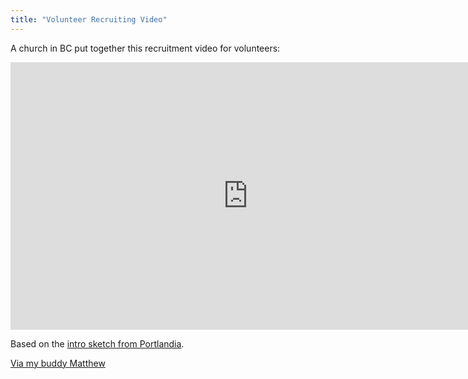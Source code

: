 ```yaml
---
title: "Volunteer Recruiting Video"
---
```

<p>A church in BC put together this recruitment video for volunteers:</p>
<p><iframe src="https://player.vimeo.com/video/37457218" width="760" height="428" frameborder="0" webkitAllowFullScreen mozallowfullscreen allowFullScreen></iframe></p>
<p>Based on the <a href="https://www.youtube.com/watch?v=3HhP23M53Yc">intro sketch from Portlandia</a>.</p>
<p><a href="https://plus.google.com/116196329222122238414/posts/SWuEMN8kjuB">Via my buddy Matthew</a></p>
